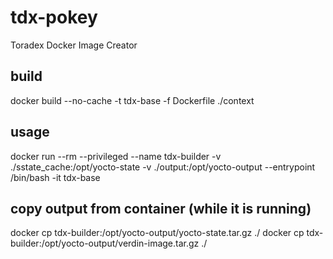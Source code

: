 # tdx-pokey
Toradex Docker Image Creator

## build
docker build --no-cache -t tdx-base -f Dockerfile ./context

## usage
docker run --rm --privileged --name tdx-builder -v ./sstate_cache:/opt/yocto-state -v ./output:/opt/yocto-output --entrypoint /bin/bash -it tdx-base

## copy output from container (while it is running)
docker cp tdx-builder:/opt/yocto-output/yocto-state.tar.gz ./
docker cp tdx-builder:/opt/yocto-output/verdin-image.tar.gz ./

